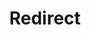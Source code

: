 ﻿---
layout: src/layouts/Redirect.astro
title: Redirect
redirect: /docs/tenants
pubDate:  2023-01-01
navSearch: false
navSitemap: false
navMenu: false
---
